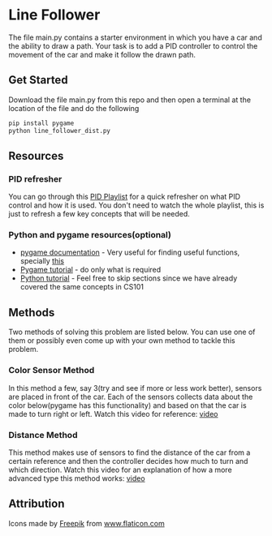 # Line Follower

The file main.py contains a starter environment in which you have a car and the ability to draw a path. 
Your task is to add a PID controller to control the movement of the car and make it follow the drawn path.

## Get Started

Download the file main.py from this repo and then open a terminal at the location of the file and do the following

```bash
pip install pygame
python line_follower_dist.py
```

## Resources

### PID refresher
You can go through this [PID Playlist](https://youtube.com/playlist?list=PLn8PRpmsu08pQBgjxYFXSsODEF3Jqmm-y) for a quick refresher on what PID control and how it is used.
You don't need to watch the whole playlist, this is just to refresh a few key concepts that will be needed.

### Python and pygame resources(optional)
- [pygame documentation](https://www.pygame.org/docs/) - Very useful for finding useful functions, specially [this](https://www.pygame.org/docs/ref/math.html#pygame.math.Vector2)
- [Pygame tutorial](https://youtu.be/FfWpgLFMI7w) - do only what is required
- [Python tutorial](https://youtu.be/_uQrJ0TkZlc) - Feel free to skip sections since we have already covered the same concepts in CS101

## Methods

Two methods of solving this problem are listed below. You can use one of them or possibly even come up with your own method to tackle this problem.

### Color Sensor Method

In this method a few, say 3(try and see if more or less work better), sensors are placed in front of the car. Each of the sensors collects data about the color below(pygame has this functionality) and based on that the car is made to turn right or left.
Watch this video for reference: [video](https://www.youtube.com/watch?v=bL0MmeQhpAQ)

### Distance Method

This method makes use of sensors to find the distance of the car from a certain reference and then the controller decides how much to turn and which direction.
Watch this video for an explanation of how a more advanced type this method works: [video](https://youtu.be/4Y7zG48uHRo)

## Attribution

<div>Icons made by <a href="https://www.freepik.com" title="Freepik">Freepik</a> from <a href="https://www.flaticon.com/" title="Flaticon">www.flaticon.com</a></div>